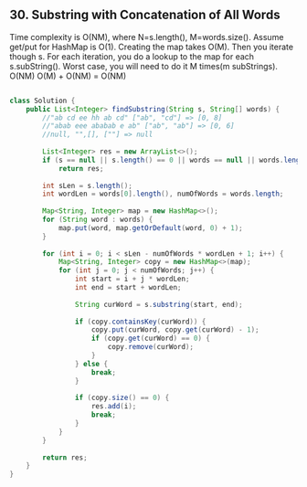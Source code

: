 ## 30. Substring with Concatenation of All Words ##

Time complexity is O(NM), where N=s.length(), M=words.size(). Assume get/put for HashMap is O(1).
Creating the map takes O(M). Then you iterate though s. For each iteration, you do a lookup to the map for each s.subString(). Worst case, you will need to do it M times(m subStrings). O(NM)
O(M) + O(NM) = O(NM)

```java

class Solution {
    public List<Integer> findSubstring(String s, String[] words) {
        //"ab cd ee hh ab cd" ["ab", "cd"] => [0, 8]
        //"abab eee ababab e ab" ["ab", "ab"] => [0, 6]
        //null, "",[], [""] => null
        
        List<Integer> res = new ArrayList<>();                
        if (s == null || s.length() == 0 || words == null || words.length == 0)
            return res;
        
        int sLen = s.length();
        int wordLen = words[0].length(), numOfWords = words.length;
        
        Map<String, Integer> map = new HashMap<>();
        for (String word : words) {
            map.put(word, map.getOrDefault(word, 0) + 1);
        }
        
        for (int i = 0; i < sLen - numOfWords * wordLen + 1; i++) {
            Map<String, Integer> copy = new HashMap<>(map);
            for (int j = 0; j < numOfWords; j++) {
                int start = i + j * wordLen;
                int end = start + wordLen;
                
                String curWord = s.substring(start, end);
                
                if (copy.containsKey(curWord)) {
                    copy.put(curWord, copy.get(curWord) - 1);
                    if (copy.get(curWord) == 0) {
                        copy.remove(curWord);                        
                    }
                } else {
                    break;
                }
                
                if (copy.size() == 0) {
                    res.add(i);
                    break;                        
                }                
            }            
        }
        
        return res;
    }
}

```
